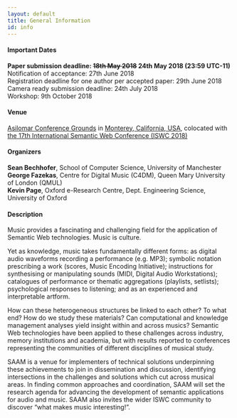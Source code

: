 ```yaml
---
layout: default
title: General Information
id: info
---
```

#### Important Dates
__Paper submission deadline: ~~18th May 2018~~ 24th May 2018 (23:59 UTC-11)__  
Notification of acceptance: 27th June 2018  
Registration deadline for one author per accepted paper: 29th June 2018  
Camera ready submission deadline: 24th July 2018  
Workshop: 9th October 2018  

#### Venue
[Asilomar Conference Grounds](https://www.visitasilomar.com/)
in [Monterey, California, USA](https://goo.gl/maps/AxGeD75finr),
colocated with [the 17th International Semantic Web Conference (ISWC 2018)](http://iswc2018.semanticweb.org/)

#### Organizers
__Sean Bechhofer__, School of Computer Science, University of Manchester  
__George Fazekas__, Centre for Digital Music (C4DM), Queen Mary University of London (QMUL)  
__Kevin Page__, Oxford e-Research Centre, Dept. Engineering Science, University of Oxford

#### Description
Music provides a fascinating and challenging field for the application of Semantic Web technologies. Music is culture.

Yet as knowledge, music takes fundamentally different forms: as digital audio waveforms recording a performance (e.g. MP3); symbolic notation prescribing a work (scores, Music Encoding Initiative); instructions for synthesising or manipulating sounds (MIDI, Digital Audio Workstations); catalogues of performance or thematic aggregations (playlists, setlists); psychological responses to listening; and as an experienced and interpretable artform.

How can these heterogeneous structures be linked to each other? To what end? How do we study these materials? Can computational and knowledge management analyses yield insight within and across musics? Semantic Web technologies have been applied to these challenges across industry, memory institutions and academia, but with results reported to conferences representing the communities of different disciplines of musical study.

SAAM is a venue for implementers of technical solutions underpinning these achievements to join in dissemination and discussion, identifying intersections in the challenges and solutions which cut across musical areas. In finding common approaches and coordination, SAAM will set the research agenda for advancing the development of semantic applications for audio and music. SAAM also invites the wider ISWC community to discover “what makes music interesting!”.
